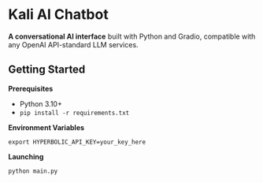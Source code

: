 # Kali AI Chatbot

**A conversational AI interface** built with Python and Gradio, compatible with any OpenAI API-standard LLM services.

## Getting Started

**Prerequisites**

- Python 3.10+
- `pip install -r requirements.txt`

**Environment Variables**

`export HYPERBOLIC_API_KEY=your_key_here`

**Launching**

`python main.py`
